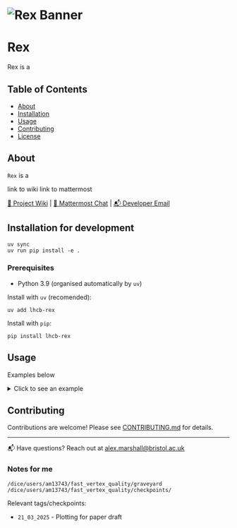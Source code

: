 <!-- # ![Rex Banner](./src/lhcb_rex/tools/figures/Rex_banner.png) -->
# ![Rex Banner](https://github.com/alexmarshallbristol/Rex-image/blob/master/Rex_banner.png)

# Rex 

Rex is a

## Table of Contents
- [About](#about)
- [Installation](#installation)
- [Usage](#usage)
- [Contributing](#contributing)
- [License](#license)


## About

```Rex``` is a 

link to wiki
link to mattermost

[📖 Project Wiki](https://gitlab.cern.ch/your-repo/-/wikis/home) | [💬 Mattermost Chat](https://mattermost.cern.ch/your-channel) | [📬 Developer Email](mailto:alex.marshall@bristol.ac.uk)



## Installation for development

```shell
uv sync
uv run pip install -e .
```

### Prerequisites  
- Python 3.9 (organised automatically by ```uv```)

Install with ```uv``` (recomended):
```shell
uv add lhcb-rex
```

Install with ```pip```:
```shell
pip install lhcb-rex
```


## Usage

Examples below

<details>
    <summary>Click to see an example</summary>

```python
def simulate():
    print("Running Rex for LHCb!")

simulate()
```

</details>


## Contributing

Contributions are welcome! Please see [CONTRIBUTING.md](CONTRIBUTING.md) for details.

---

📬 Have questions? Reach out at [alex.marshall@bristol.ac.uk](mailto:alex.marshall@bristol.ac.uk)






### Notes for me

```/dice/users/am13743/fast_vertex_quality/graveyard```
```/dice/users/am13743/fast_vertex_quality/checkpoints/```

Relevant tags/checkpoints:
- ```21_03_2025``` - Plotting for paper draft